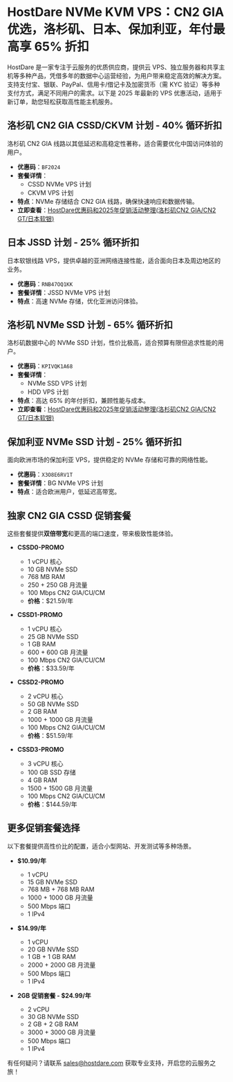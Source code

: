 # HostDare NVMe KVM VPS：CN2 GIA 优选，洛杉矶、日本、保加利亚，年付最高享 65% 折扣

HostDare 是一家专注于云服务的优质供应商，提供云 VPS、独立服务器和共享主机等多种产品，凭借多年的数据中心运营经验，为用户带来稳定高效的解决方案。支持支付宝、银联、PayPal、信用卡/借记卡及加密货币（需 KYC 验证）等多种支付方式，满足不同用户的需求。以下是 2025 年最新的 VPS 优惠活动，适用于新订单，助您轻松获取高性能主机服务。

## 洛杉矶 CN2 GIA CSSD/CKVM 计划 - 40% 循环折扣

洛杉矶 CN2 GIA 线路以其低延迟和高稳定性著称，适合需要优化中国访问体验的用户。

- **优惠码**：`BF2024`
- **套餐详情**：
  - CSSD NVMe VPS 计划
  - CKVM VPS 计划
- **特点**：NVMe 存储结合 CN2 GIA 线路，确保快速响应和数据传输。
- **立即查看**：[HostDare优惠码和2025年促销活动整理(洛杉矶CN2 GIA/CN2 GT/日本软银)](https://bit.ly/hostdare)

## 日本 JSSD 计划 - 25% 循环折扣

日本软银线路 VPS，提供卓越的亚洲网络连接性能，适合面向日本及周边地区的业务。

- **优惠码**：`RNB47OQ1KK`
- **套餐详情**：JSSD NVMe VPS 计划
- **特点**：高速 NVMe 存储，优化亚洲访问体验。

## 洛杉矶 NVMe SSD 计划 - 65% 循环折扣

洛杉矶数据中心的 NVMe SSD 计划，性价比极高，适合预算有限但追求性能的用户。

- **优惠码**：`KPIVQK1A68`
- **套餐详情**：
  - NVMe SSD VPS 计划
  - HDD VPS 计划
- **特点**：高达 65% 的年付折扣，兼顾性能与成本。
- **立即查看**：[HostDare优惠码和2025年促销活动整理(洛杉矶CN2 GIA/CN2 GT/日本软银)](https://bit.ly/hostdare)

## 保加利亚 NVMe SSD 计划 - 25% 循环折扣

面向欧洲市场的保加利亚 VPS，提供稳定的 NVMe 存储和可靠的网络性能。

- **优惠码**：`X3O8E6RV1T`
- **套餐详情**：BG NVMe VPS 计划
- **特点**：适合欧洲用户，低延迟高带宽。

## 独家 CN2 GIA CSSD 促销套餐

这些套餐提供**双倍带宽**和更高的端口速度，带来极致性能体验。

- **CSSD0-PROMO**  
  - 1 vCPU 核心  
  - 10 GB NVMe SSD  
  - 768 MB RAM  
  - 250 + 250 GB 月流量  
  - 100 Mbps CN2 GIA/CU/CM  
  - **价格**：$21.59/年

- **CSSD1-PROMO**  
  - 1 vCPU 核心  
  - 25 GB NVMe SSD  
  - 1 GB RAM  
  - 600 + 600 GB 月流量  
  - 100 Mbps CN2 GIA/CU/CM  
  - **价格**：$33.59/年

- **CSSD2-PROMO**  
  - 2 vCPU 核心  
  - 50 GB NVMe SSD  
  - 2 GB RAM  
  - 1000 + 1000 GB 月流量  
  - 100 Mbps CN2 GIA/CU/CM  
  - **价格**：$51.59/年

- **CSSD3-PROMO**  
  - 3 vCPU 核心  
  - 100 GB SSD 存储  
  - 4 GB RAM  
  - 1500 + 1500 GB 月流量  
  - 100 Mbps CN2 GIA/CU/CM  
  - **价格**：$144.59/年

## 更多促销套餐选择

以下套餐提供高性价比的配置，适合小型网站、开发测试等多种场景。

- **$10.99/年**  
  - 1 vCPU  
  - 15 GB NVMe SSD  
  - 768 MB + 768 MB RAM  
  - 1000 + 1000 GB 月流量  
  - 500 Mbps 端口  
  - 1 IPv4

- **$14.99/年**  
  - 1 vCPU  
  - 20 GB NVMe SSD  
  - 1 GB + 1 GB RAM  
  - 2000 + 2000 GB 月流量  
  - 500 Mbps 端口  
  - 1 IPv4

- **2GB 促销套餐 - $24.99/年**  
  - 2 vCPU  
  - 30 GB NVMe SSD  
  - 2 GB + 2 GB RAM  
  - 3000 + 3000 GB 月流量  
  - 500 Mbps 端口  
  - 1 IPv4

有任何疑问？请联系 [sales@hostdare.com](mailto:sales@hostdare.com) 获取专业支持，开启您的云服务之旅！